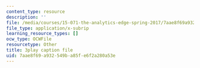 ```yaml
---
content_type: resource
description: ''
file: /media/courses/15-071-the-analytics-edge-spring-2017/7aae8f69a932549ba85fe6f2a280a53e_vsAzc7GvQSs.vtt
file_type: application/x-subrip
learning_resource_types: []
ocw_type: OCWFile
resourcetype: Other
title: 3play caption file
uid: 7aae8f69-a932-549b-a85f-e6f2a280a53e
---
```

